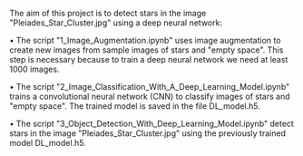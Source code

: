 
The aim of this project is to detect stars in the image "Pleiades_Star_Cluster.jpg" using a deep neural network:

•  The script "1_Image_Augmentation.ipynb" uses image augmentation to create new images from sample images of stars and "empty space". This step is necessary because to train a deep neural network we need at least 1000 images.

•  The script "2_Image_Classification_With_A_Deep_Learning_Model.ipynb" trains a convolutional neural network (CNN) to classify images of stars and "empty space". The trained model is saved in the file DL_model.h5.

•  The script "3_Object_Detection_With_Deep_Learning_Model.ipynb" detect stars in the image "Pleiades_Star_Cluster.jpg" using the previously trained model DL_model.h5.